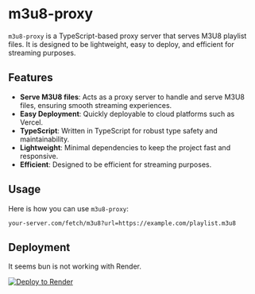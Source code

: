 # m3u8-proxy

`m3u8-proxy` is a TypeScript-based proxy server that serves M3U8 playlist files. It is designed to be lightweight, easy to deploy, and efficient for streaming purposes.

## Features

- **Serve M3U8 files**: Acts as a proxy server to handle and serve M3U8 files, ensuring smooth streaming experiences.
- **Easy Deployment**: Quickly deployable to cloud platforms such as Vercel.
- **TypeScript**: Written in TypeScript for robust type safety and maintainability.
- **Lightweight**: Minimal dependencies to keep the project fast and responsive.
- **Efficient**: Designed to be efficient for streaming purposes.

## Usage

Here is how you can use `m3u8-proxy`:

```
your-server.com/fetch/m3u8?url=https://example.com/playlist.m3u8
```

## Deployment 

It seems bun is not working with Render.

[![Deploy to Render](https://render.com/images/deploy-to-render-button.svg)](https://render.com/deploy?repo=https://github.com/DeveloperJosh/m3u8-proxy.git)